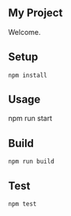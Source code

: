 My Project
---
 
Welcome.
 
Setup
---
 
```
npm install
```

Usage
---
npm run start
 
 
Build
---
 
```
npm run build
```


Test
---
 
```
npm test
```